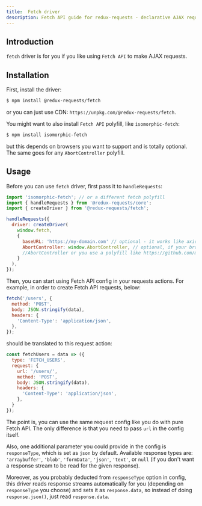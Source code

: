 ```yaml
---
title:  Fetch driver
description: Fetch API guide for redux-requests - declarative AJAX requests and automatic network state management for Redux
---
```


## Introduction

`fetch` driver is for you if you like using `Fetch API` to make AJAX requests.

## Installation

First, install the driver:
```bash
$ npm install @redux-requests/fetch
```
or you can just use CDN: `https://unpkg.com/@redux-requests/fetch`.

You might want to also install `Fetch API` polyfill, like `isomorphic-fetch`:
```bash
$ npm install isomorphic-fetch
```
but this depends on browsers you want to support and is totally optional. The same
goes for any `AbortController` polyfill.

## Usage

Before you can use `fetch` driver, first pass it to `handleRequests`:
```js
import 'isomorphic-fetch'; // or a different fetch polyfill
import { handleRequests } from '@redux-requests/core';
import { createDriver } from '@redux-requests/fetch';

handleRequests({
  driver: createDriver(
    window.fetch,
    {
      baseURL: 'https://my-domain.com' // optional - it works like axios baseURL, prepending all relative urls
      AbortController: window.AbortController, // optional, if your browser supports
      //AbortController or you use a polyfill like https://github.com/mo/abortcontroller-polyfill
    }
  ),
});
```

Then, you can start using Fetch API config in your requests actions. For example,
in order to create Fetch API requests, below:
```js
fetch('/users', {
  method: 'POST',
  body: JSON.stringify(data),
  headers: {
    'Content-Type': 'application/json',
  },
});
```
should be translated to this request action:
```js
const fetchUsers = data => ({
  type: 'FETCH_USERS',
  request: {
    url: '/users/',
    method: 'POST',
    body: JSON.stringify(data),
    headers: {
      'Content-Type': 'application/json',
    },
  }
});
```
The point is, you can use the same request config like you do with pure Fetch API.
The only difference is that you need to pass `url` in the config itself.

Also, one additional parameter you could provide in the config is `responseType`, which is set as `json`
by default. Available response types are: `'arraybuffer'`, `'blob'`, `'formData'`, `'json'`, `'text'`, or `null`
(if you don't want a response stream to be read for the given response).

Moreover, as you probably deducted from `responseType` option in config, this driver reads response streams automatically for you (depending on `responseType` you choose) and sets it as `response.data`, so instead of doing `response.json()`, just read `response.data`.
